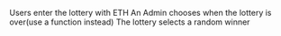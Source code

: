 Users enter the lottery with ETH
An Admin chooses when the lottery is over(use a function instead)
The lottery selects a random winner
